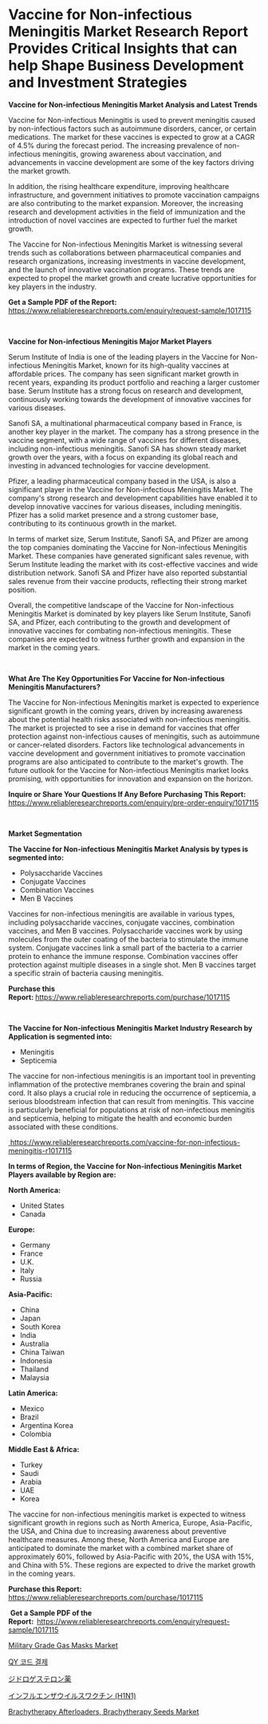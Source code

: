 <p><h1>Vaccine for Non-infectious Meningitis Market Research Report Provides Critical Insights that can help Shape Business Development and Investment Strategies</h1></p><p><strong>Vaccine for Non-infectious Meningitis Market Analysis and Latest Trends</strong></p>
<p><p>Vaccine for Non-infectious Meningitis is used to prevent meningitis caused by non-infectious factors such as autoimmune disorders, cancer, or certain medications. The market for these vaccines is expected to grow at a CAGR of 4.5% during the forecast period. The increasing prevalence of non-infectious meningitis, growing awareness about vaccination, and advancements in vaccine development are some of the key factors driving the market growth.</p><p>In addition, the rising healthcare expenditure, improving healthcare infrastructure, and government initiatives to promote vaccination campaigns are also contributing to the market expansion. Moreover, the increasing research and development activities in the field of immunization and the introduction of novel vaccines are expected to further fuel the market growth.</p><p>The Vaccine for Non-infectious Meningitis Market is witnessing several trends such as collaborations between pharmaceutical companies and research organizations, increasing investments in vaccine development, and the launch of innovative vaccination programs. These trends are expected to propel the market growth and create lucrative opportunities for key players in the industry.</p></p>
<p><strong>Get a Sample PDF of the Report:&nbsp;</strong> <a href="https://www.reliableresearchreports.com/enquiry/request-sample/1017115">https://www.reliableresearchreports.com/enquiry/request-sample/1017115</a></p>
<p>&nbsp;</p>
<p><strong>Vaccine for Non-infectious Meningitis Major Market Players</strong></p>
<p><p>Serum Institute of India is one of the leading players in the Vaccine for Non-infectious Meningitis Market, known for its high-quality vaccines at affordable prices. The company has seen significant market growth in recent years, expanding its product portfolio and reaching a larger customer base. Serum Institute has a strong focus on research and development, continuously working towards the development of innovative vaccines for various diseases.</p><p>Sanofi SA, a multinational pharmaceutical company based in France, is another key player in the market. The company has a strong presence in the vaccine segment, with a wide range of vaccines for different diseases, including non-infectious meningitis. Sanofi SA has shown steady market growth over the years, with a focus on expanding its global reach and investing in advanced technologies for vaccine development.</p><p>Pfizer, a leading pharmaceutical company based in the USA, is also a significant player in the Vaccine for Non-infectious Meningitis Market. The company's strong research and development capabilities have enabled it to develop innovative vaccines for various diseases, including meningitis. Pfizer has a solid market presence and a strong customer base, contributing to its continuous growth in the market.</p><p>In terms of market size, Serum Institute, Sanofi SA, and Pfizer are among the top companies dominating the Vaccine for Non-infectious Meningitis Market. These companies have generated significant sales revenue, with Serum Institute leading the market with its cost-effective vaccines and wide distribution network. Sanofi SA and Pfizer have also reported substantial sales revenue from their vaccine products, reflecting their strong market position.</p><p>Overall, the competitive landscape of the Vaccine for Non-infectious Meningitis Market is dominated by key players like Serum Institute, Sanofi SA, and Pfizer, each contributing to the growth and development of innovative vaccines for combating non-infectious meningitis. These companies are expected to witness further growth and expansion in the market in the coming years.</p></p>
<p>&nbsp;</p>
<p><strong>What Are The Key Opportunities For Vaccine for Non-infectious Meningitis Manufacturers?</strong></p>
<p><p>The Vaccine for Non-infectious Meningitis market is expected to experience significant growth in the coming years, driven by increasing awareness about the potential health risks associated with non-infectious meningitis. The market is projected to see a rise in demand for vaccines that offer protection against non-infectious causes of meningitis, such as autoimmune or cancer-related disorders. Factors like technological advancements in vaccine development and government initiatives to promote vaccination programs are also anticipated to contribute to the market's growth. The future outlook for the Vaccine for Non-infectious Meningitis market looks promising, with opportunities for innovation and expansion on the horizon.</p></p>
<p><strong>Inquire or Share Your Questions If Any Before Purchasing This Report:</strong> <a href="https://www.reliableresearchreports.com/enquiry/pre-order-enquiry/1017115">https://www.reliableresearchreports.com/enquiry/pre-order-enquiry/1017115</a></p>
<p>&nbsp;</p>
<p><strong>Market Segmentation</strong></p>
<p><strong>The Vaccine for Non-infectious Meningitis Market Analysis by types is segmented into:</strong></p>
<p><ul><li>Polysaccharide Vaccines</li><li>Conjugate Vaccines</li><li>Combination Vaccines</li><li>Men B Vaccines</li></ul></p>
<p><p>Vaccines for non-infectious meningitis are available in various types, including polysaccharide vaccines, conjugate vaccines, combination vaccines, and Men B vaccines. Polysaccharide vaccines work by using molecules from the outer coating of the bacteria to stimulate the immune system. Conjugate vaccines link a small part of the bacteria to a carrier protein to enhance the immune response. Combination vaccines offer protection against multiple diseases in a single shot. Men B vaccines target a specific strain of bacteria causing meningitis.</p></p>
<p><strong>Purchase this Report:&nbsp;</strong><a href="https://www.reliableresearchreports.com/purchase/1017115">https://www.reliableresearchreports.com/purchase/1017115</a></p>
<p>&nbsp;</p>
<p><strong>The Vaccine for Non-infectious Meningitis Market Industry Research by Application is segmented into:</strong></p>
<p><ul><li>Meningitis</li><li>Septicemia</li></ul></p>
<p><p>The vaccine for non-infectious meningitis is an important tool in preventing inflammation of the protective membranes covering the brain and spinal cord. It also plays a crucial role in reducing the occurrence of septicemia, a serious bloodstream infection that can result from meningitis. This vaccine is particularly beneficial for populations at risk of non-infectious meningitis and septicemia, helping to mitigate the health and economic burden associated with these conditions.</p></p>
<p><a href="https://www.reliableresearchreports.com/vaccine-for-non-infectious-meningitis-r1017115">&nbsp;https://www.reliableresearchreports.com/vaccine-for-non-infectious-meningitis-r1017115</a></p>
<p><strong>In terms of Region, the Vaccine for Non-infectious Meningitis Market Players available by Region are:</strong></p>
<p>
    <p> <strong> North America: </strong>
        <ul>
            <li>United States</li>
            <li>Canada</li>
        </ul>
        </p> 
    <p> <strong> Europe: </strong>
        <ul>
            <li>Germany</li>
            <li>France</li>
            <li>U.K.</li>
            <li>Italy</li>
            <li>Russia</li>
        </ul>
        </p> 
    <p> <strong> Asia-Pacific: </strong>
        <ul>
            <li>China</li>
            <li>Japan</li>
            <li>South Korea</li>
            <li>India</li>
            <li>Australia</li>
            <li>China Taiwan</li>
            <li>Indonesia</li>
            <li>Thailand</li>
            <li>Malaysia</li>
        </ul>
        </p> 
    <p> <strong> Latin America: </strong>
        <ul>
            <li>Mexico</li>
            <li>Brazil</li>
            <li>Argentina Korea</li>
            <li>Colombia</li>
        </ul>
        </p> 
    <p> <strong> Middle East & Africa: </strong>
        <ul>
            <li>Turkey</li>
            <li>Saudi</li>
            <li>Arabia</li>
            <li>UAE</li>
            <li>Korea</li>
        </ul>
    </p>
    </p>
<p><p>The vaccine for non-infectious meningitis market is expected to witness significant growth in regions such as North America, Europe, Asia-Pacific, the USA, and China due to increasing awareness about preventive healthcare measures. Among these, North America and Europe are anticipated to dominate the market with a combined market share of approximately 60%, followed by Asia-Pacific with 20%, the USA with 15%, and China with 5%. These regions are expected to drive the market growth in the coming years.</p></p>
<p><strong>Purchase this Report: </strong><a href="https://www.reliableresearchreports.com/purchase/1017115">https://www.reliableresearchreports.com/purchase/1017115</a></p>
<p>&nbsp;<strong>Get a Sample PDF of the Report:&nbsp;&nbsp;</strong><a href="https://www.reliableresearchreports.com/enquiry/request-sample/1017115">https://www.reliableresearchreports.com/enquiry/request-sample/1017115</a></p>
<p><strong></strong></p>
<p><p><a href="https://issuu.com/reportprime-2/docs/military-grade-gas-masks-market-size-2030.pptx">Military Grade Gas Masks Market</a></p><p><a href="https://github.com/rustymarie2024/Market-Research-Report-List-1/blob/main/557261080376.md">QY 코드 결제</a></p><p><a href="https://github.com/mathieurico66/Market-Research-Report-List-1/blob/main/169120287342.md">ジドロゲステロン薬</a></p><p><a href="https://github.com/SarahFahey88/Market-Research-Report-List-1/blob/main/392029387343.md">インフルエンザウイルスワクチン (H1N1)</a></p><p><a href="https://github.com/myacatherineblakecaczo9vcsw/Market-Research-Report-List-2/blob/main/brachytherapy-afterloaders-brachytherapy-seeds-market.md">Brachytherapy Afterloaders, Brachytherapy Seeds Market</a></p></p>